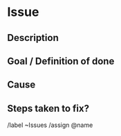 # Issue
## Description
<!-- What is not working? What is affected by the issue? -->

## Goal / Definition of done
<!-- When can this be considered to be fixed? -->

## Cause
<!-- What could be the root cause? -->

## Steps taken to fix?
<!-- Have steps been taken to fix this issue? -->

/label ~Issues
/assign @name 
